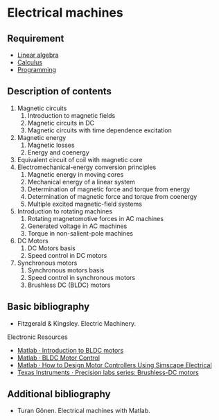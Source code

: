 # Electrical machines

## Requirement

- [Linear algebra](../block1/linear_algebra.md)
- [Calculus](../block1/calculus.md)
- [Programming](../block1/programming.md)

## Description of contents

1. Magnetic circuits
    1. Introduction to magnetic fields
    2. Magnetic circuits in DC
    3. Magnetic circuits with time dependence excitation
2. Magnetic energy
    1. Magnetic losses
    2. Energy and coenergy
3. Equivalent circuit of coil with magnetic core
4. Electromechanical-energy conversion principles
    1. Magnetic energy in moving cores
    2. Mechanical energy of a linear system
    3. Determination of magnetic force and torque from energy
    4. Determination of magnetic force and torque from coenergy
    5. Multiple excited magnetic-field systems
5. Introduction to rotating machines
    1. Rotating magnetomotive forces in AC machines
    2. Generated voltage in AC machines
    3. Torque in non-salient-pole machines
6. DC Motors
    1. DC Motors basis
    2. Speed control in DC motors
7. Synchronous motors
    1. Synchronous motors basis
    2. Speed control in synchronous motors
    3. Brushless DC (BLDC) motors

## Basic bibliography

- Fitzgerald & Kingsley. Electric Machinery.

Electronic Resources

- [Matlab · Introduction to BLDC motors](https://uk.mathworks.com/campaigns/offers/next/introduction-to-brushless-dc-motor-control.html)
- [Matlab · BLDC Motor Control](https://uk.mathworks.com/videos/series/brushless-dc-motors.html)
- [Matlab · How to Design Motor Controllers Using Simscape Electrical](https://uk.mathworks.com/videos/series/how-to-design-motor-controllers-using-simscape-electrical.html)
- [Texas Instruments · Precision labs series: Brushless-DC motors](https://www.ti.com/video/series/precision-labs/ti-precision-labs-brushless-dc-motors.html)

## Additional bibliography

- Turan Gönen. Electrical machines with Matlab.
